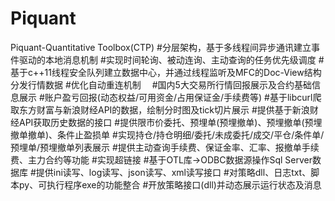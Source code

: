 # Piquant
Piquant-Quantitative Toolbox(CTP)
#分层架构，基于多线程间异步通讯建立事件驱动的本地消息机制
#实现时间轮询、被动连询、主动查询的任务优先级调度
#基于c++11线程安全队列建立数据中心，并通过线程监听及MFC的Doc-View结构分发行情数据
#优化自动重连机制　
#国内5大交易所行情回报展示及合约基础信息展示
#账户盈亏回报(动态权益/可用资金/占用保证金/手续费等)
#基于libcurl爬取东方财富与新浪财经API的数据，绘制分时图及tick切片展示
#提供基于新浪财经API获取历史数据的接口
#提供限市价委托、预埋单(预埋撤单)、预埋撤单(预埋撤单撤单)、条件止盈损单
#实现持仓/持仓明细/委托/未成委托/成交/平仓/条件单/预埋单/预埋撤单列表展示
#提供主动查询手续费、保证金率、汇率、报撤单手续费、主力合约等功能
#实现超链接
#基于OTL库->ODBC数据源操作Sql Server数据库
#提供ini读写、log读写、json读写、xml读写接口
#对策略dll、日志txt、脚本py、可执行程序exe的功能整合
#开放策略接口(dll)并动态展示运行状态及消息

